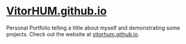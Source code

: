 # [VitorHUM.github.io](https://vitorhumoreira.github.io/)

Personal Portfolio telling a little about myself and demonstrating some projects. Check out the website at [vitorhum.github.io](https://vitorhum.github.io/).

